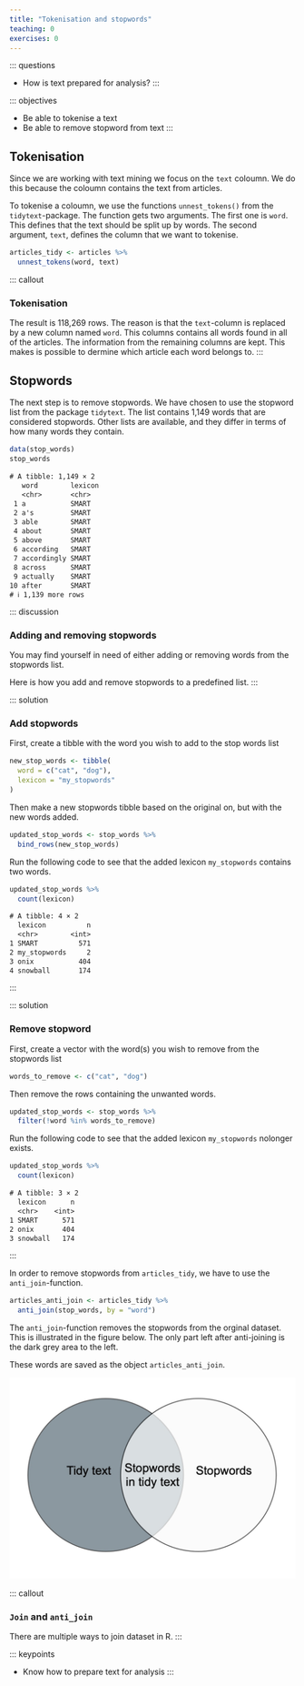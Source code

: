 ```yaml
---
title: "Tokenisation and stopwords"
teaching: 0
exercises: 0
---
```


::: questions
-   How is text prepared for analysis?
:::

::: objectives
-   Be able to tokenise a text
-   Be able to remove stopword from text
:::



## Tokenisation

Since we are working with text mining we focus on the `text` coloumn. We do this because the coloumn contains the text from articles.

To tokenise a coloumn, we use the functions `unnest_tokens()` from the `tidytext`-package. The function gets two arguments. The first one is `word`. This defines that the text should be split up by words. The second argument, `text`, defines the column that we want to tokenise.


``` r
articles_tidy <- articles %>% 
  unnest_tokens(word, text)
```

::: callout
### Tokenisation

The result is 118,269 rows. The reason is that the `text`-column is replaced by a new column named `word`. This columns contains all words found in all of the articles. The information from the remaining columns are kept. This makes is possible to dermine which article each word belongs to.
:::

## Stopwords

The next step is to remove stopwords. We have chosen to use the stopword list from the package `tidytext`. The list contains 1,149 words that are considered stopwords. Other lists are available, and they differ in terms of how many words they contain.


``` r
data(stop_words)
stop_words
```

``` output
# A tibble: 1,149 × 2
   word        lexicon
   <chr>       <chr>  
 1 a           SMART  
 2 a's         SMART  
 3 able        SMART  
 4 about       SMART  
 5 above       SMART  
 6 according   SMART  
 7 accordingly SMART  
 8 across      SMART  
 9 actually    SMART  
10 after       SMART  
# ℹ 1,139 more rows
```

::: discussion
### Adding and removing stopwords

You may find yourself in need of either adding or removing words from the stopwords list.

Here is how you add and remove stopwords to a predefined list.
:::

::: solution
### Add stopwords

First, create a tibble with the word you wish to add to the stop words list


``` r
new_stop_words <- tibble(
  word = c("cat", "dog"),
  lexicon = "my_stopwords"
)
```

Then make a new stopwords tibble based on the original on, but with the new words added.


``` r
updated_stop_words <- stop_words %>%
  bind_rows(new_stop_words)
```

Run the following code to see that the added lexicon `my_stopwords` contains two words.


``` r
updated_stop_words %>% 
  count(lexicon)
```

``` output
# A tibble: 4 × 2
  lexicon          n
  <chr>        <int>
1 SMART          571
2 my_stopwords     2
3 onix           404
4 snowball       174
```
:::

::: solution
### Remove stopword

First, create a vector with the word(s) you wish to remove from the stopwords list


``` r
words_to_remove <- c("cat", "dog")
```

Then remove the rows containing the unwanted words.


``` r
updated_stop_words <- stop_words %>%
  filter(!word %in% words_to_remove)
```

Run the following code to see that the added lexicon `my_stopwords` nolonger exists.


``` r
updated_stop_words %>% 
  count(lexicon)
```

``` output
# A tibble: 3 × 2
  lexicon      n
  <chr>    <int>
1 SMART      571
2 onix       404
3 snowball   174
```
:::

In order to remove stopwords from `articles_tidy`, we have to use the `anti_join`-function.


``` r
articles_anti_join <- articles_tidy %>% 
  anti_join(stop_words, by = "word")
```

The `anti_join`-function removes the stopwords from the orginal dataset. This is illustrated in the figure below. The only part left after anti-joining is the dark grey area to the left.

These words are saved as the object `articles_anti_join`.

![Anti-join examples](./fig/anti_join.jpg)

::: callout
### `Join` and `anti_join`

There are multiple ways to join dataset in R.
:::



::: keypoints
-   Know how to prepare text for analysis
:::
